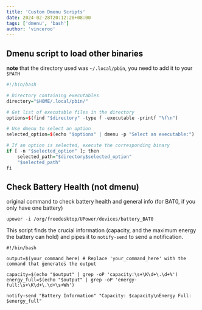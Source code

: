 ```yaml
---
title: 'Custom Dmenu Scripts'
date: 2024-02-28T20:12:28+08:00
tags: ['dmenu', 'bash']
author: 'vinceroo'
---
```


## Dmenu script to load other binaries

**note** that the directory used was `~/.local/pbin`, you need to add it to your `$PATH`

```R
#!/bin/bash

# Directory containing executables
directory="$HOME/.local/pbin/"

# Get list of executable files in the directory
options=$(find "$directory" -type f -executable -printf "%f\n")

# Use dmenu to select an option
selected_option=$(echo "$options" | dmenu -p "Select an executable:")

# If an option is selected, execute the corresponding binary
if [ -n "$selected_option" ]; then
    selected_path="$directory$selected_option"
    "$selected_path"
fi
```

## Check Battery Health (not dmenu)
original command to check battery health and general info (for BAT0, if you only have one battery)
```
upower -i /org/freedesktop/UPower/devices/battery_BAT0
```

This script finds the crucial information (capacity, and the maximum energy the battery can hold) and pipes it to `notify-send` to send a notification.
```
#!/bin/bash

output=$(your_command_here) # Replace 'your_command_here' with the command that generates the output

capacity=$(echo "$output" | grep -oP 'capacity:\s+\K\d+\.\d+%')
energy_full=$(echo "$output" | grep -oP 'energy-full:\s+\K\d+\.\d+\s+Wh')

notify-send "Battery Information" "Capacity: $capacity\nEnergy Full: $energy_full"
```